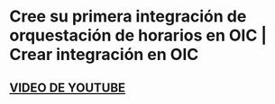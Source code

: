 # Cree su primera integración de orquestación de horarios en OIC | Crear integración en OIC

## [VIDEO DE YOUTUBE](https://www.youtube.com/watch?v=kfA_osmbNf8&list=PL3X62LScvI_IQ-5ji5SQGx3Zc0IhZB3jZ&index=8)
